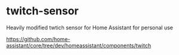 # twitch-sensor

Heavily modified twtich sensor for Home Assistant for personal use

https://github.com/home-assistant/core/tree/dev/homeassistant/components/twitch
